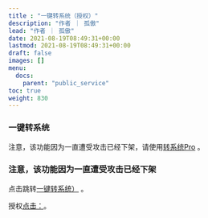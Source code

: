```yaml
---
title : "一键转系统（授权）"
description: "作者 ｜ 孤傲"
lead: "作者 ｜ 孤傲"
date: 2021-08-19T08:49:31+00:00
lastmod: 2021-08-19T08:49:31+00:00
draft: false 
images: []
menu:
  docs:
    parent: "public_service"
toc: true
weight: 830
---
```


### 一键转系统

注意，该功能因为一直遭受攻击已经下架，请使用[转系统Pro](https://skin.gushao.club/docs/extra_service/skinconversionpro/) 。

### 注意，该功能因为一直遭受攻击已经下架

点击跳转[一键转系统）](https://skin-api-en.gushao.club/co) 。

授权[点击：](https://skin.gushao.club/docs/public_service/)。
